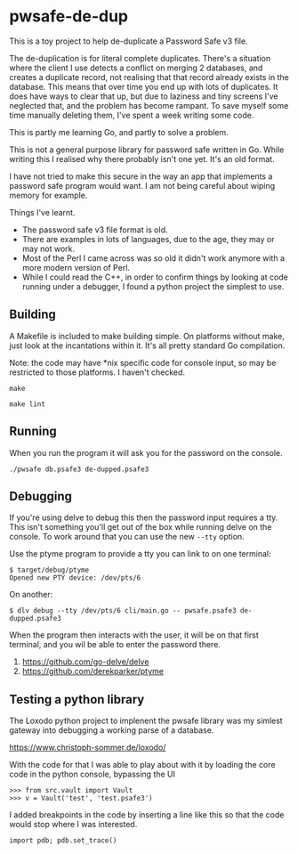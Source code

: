 # pwsafe-de-dup

This is a toy project to help de-duplicate a Password Safe v3 file.

The de-duplication is for literal complete duplicates.  There's a
situation where the client I use detects a conflict on merging 2
databases, and creates a duplicate record, not realising that that
record already exists in the database.  This means that over time you
end up with lots of duplicates.  It does have ways to clear that up, but
due to laziness and tiny screens I've neglected that, and the problem
has become rampant.  To save myself some time manually deleting them,
I've spent a week writing some code.

This is partly me learning Go, and partly to solve a problem.

This is not a general purpose library for password safe written in Go.  While
writing this I realised why there probably isn't one yet.  It's an old format.

I have not tried to make this secure in the way an app that implements a
password safe program would want.  I am not being careful about wiping memory
for example.

Things I've learnt.

* The password safe v3 file format is old.
* There are examples in lots of languages, due to the age, they may or may not
  work.
* Most of the Perl I came across was so old it didn't work anymore with a more
  modern version of Perl.
* While I could read the C++, in order to confirm things by looking at code
  running under a debugger, I found a python project the simplest to use.

## Building

A Makefile is included to make building simple.  On platforms without make,
just look at the incantations within it.  It's all pretty standard Go
compilation.

Note: the code may have \*nix specific code for console input, so may be
restricted to those platforms.  I haven't checked.

    make

    make lint

## Running

When you run the program it will ask you for the password on the console.

    ./pwsafe db.psafe3 de-dupped.psafe3

## Debugging

If you're using delve to debug this then the password input requires a
tty.  This isn't something you'll get out of the box while running delve on
the console.  To work around that you can use the new `--tty` option.

Use the ptyme program to provide a tty you can link to on one terminal:

    $ target/debug/ptyme
    Opened new PTY device: /dev/pts/6

On another:

    $ dlv debug --tty /dev/pts/6 cli/main.go -- pwsafe.psafe3 de-dupped.psafe3

When the program then interacts with the user, it will be on that first
terminal, and you wil be able to enter the password there.

1. https://github.com/go-delve/delve
1. https://github.com/derekparker/ptyme

## Testing a python library

The Loxodo python project to implenent the pwsafe library was my simlest
gateway into debugging a working parse of a database.

https://www.christoph-sommer.de/loxodo/

With the code for that I was able to play about with it by loading the core
code in the python console, bypassing the UI

    >>> from src.vault import Vault
    >>> v = Vault('test', 'test.psafe3')

I added breakpoints in the code by inserting a line like this so that the code
would stop where I was interested.

    import pdb; pdb.set_trace()
